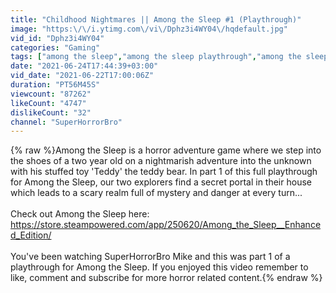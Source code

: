 ```yaml
---
title: "Childhood Nightmares || Among the Sleep #1 (Playthrough)"
image: "https:\/\/i.ytimg.com\/vi\/Dphz3i4WY04\/hqdefault.jpg"
vid_id: "Dphz3i4WY04"
categories: "Gaming"
tags: ["among the sleep","among the sleep playthrough","among the sleep enhanced edition"]
date: "2021-06-24T17:44:39+03:00"
vid_date: "2021-06-22T17:00:06Z"
duration: "PT56M45S"
viewcount: "87262"
likeCount: "4747"
dislikeCount: "32"
channel: "SuperHorrorBro"
---
```

{% raw %}Among the Sleep is a horror adventure game where we step into the shoes of a two year old on a nightmarish adventure into the unknown with his stuffed toy 'Teddy' the teddy bear. In part 1 of this full playthrough for Among the Sleep, our two explorers find a secret portal in their house which leads to a scary realm full of mystery and danger at every turn... <br /><br />Check out Among the Sleep here: <a rel="nofollow" target="blank" href="https://store.steampowered.com/app/250620/Among_the_Sleep__Enhanced_Edition/">https://store.steampowered.com/app/250620/Among_the_Sleep__Enhanced_Edition/</a><br /><br />You've been watching SuperHorrorBro Mike and this was part 1 of a playthrough for Among the Sleep. If you enjoyed this video remember to like, comment and subscribe for more horror related content.{% endraw %}
